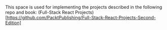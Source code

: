 This space is used for implementing the projects described in the following repo and book:
(Full-Stack React Projects)[https://github.com/PacktPublishing/Full-Stack-React-Projects-Second-Edition]